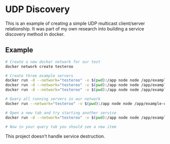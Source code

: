 # UDP Discovery
This is an example of creating a simple UDP multicast client/server relationship. It was part of my own research into building a service discovery method in docker.

## Example
```bash
# Create a new docker network for our test
docker network create testeroo

# Create three example servers
docker run -d --network="testeroo" -v $(pwd):/app node node /app/example-server
docker run -d --network="testeroo" -v $(pwd):/app node node /app/example-server
docker run -d --network="testeroo" -v $(pwd):/app node node /app/example-server

# Query all running servers in our network
docker run --network="testeroo" -v $(pwd):/app node node /app/example-query

# Open a new tab and try starting another service
docker run -d --network="testeroo" -v $(pwd):/app node node /app/example-server

# Now in your query tab you should see a new item
```

This project doesn't handle service destruction.

